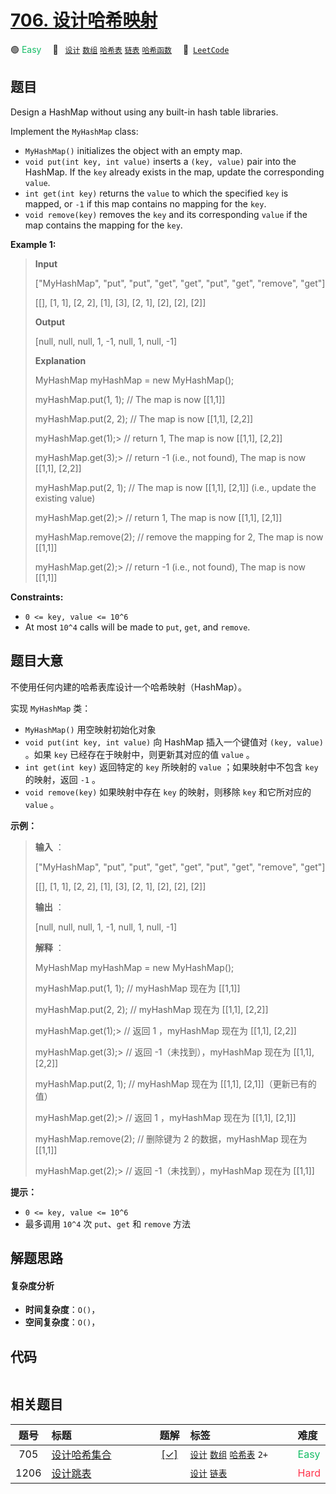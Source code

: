 # [706. 设计哈希映射](https://leetcode.com/problems/design-hashmap)

🟢 <font color=#15bd66>Easy</font>&emsp; 🔖&ensp; [`设计`](/tag/design.md) [`数组`](/tag/array.md) [`哈希表`](/tag/hash-table.md) [`链表`](/tag/linked-list.md) [`哈希函数`](/tag/hash-function.md)&emsp; 🔗&ensp;[`LeetCode`](https://leetcode.com/problems/design-hashmap)

## 题目

Design a HashMap without using any built-in hash table libraries.

Implement the `MyHashMap` class:

  * `MyHashMap()` initializes the object with an empty map.
  * `void put(int key, int value)` inserts a `(key, value)` pair into the HashMap. If the `key` already exists in the map, update the corresponding `value`.
  * `int get(int key)` returns the `value` to which the specified `key` is mapped, or `-1` if this map contains no mapping for the `key`.
  * `void remove(key)` removes the `key` and its corresponding `value` if the map contains the mapping for the `key`.



**Example 1:**

> 
> 
> 
> 
> 
> **Input**
> 
> ["MyHashMap", "put", "put", "get", "get", "put", "get", "remove", "get"]
> 
> [[], [1, 1], [2, 2], [1], [3], [2, 1], [2], [2], [2]]
> 
> **Output**
> 
> [null, null, null, 1, -1, null, 1, null, -1]
> 
> 
> 
> **Explanation**
> 
> MyHashMap myHashMap = new MyHashMap();
> 
> myHashMap.put(1, 1); // The map is now [[1,1]]
> 
> myHashMap.put(2, 2); // The map is now [[1,1], [2,2]]
> 
> myHashMap.get(1);> 
> // return 1, The map is now [[1,1], [2,2]]
> 
> myHashMap.get(3);> 
> // return -1 (i.e., not found), The map is now [[1,1], [2,2]]
> 
> myHashMap.put(2, 1); // The map is now [[1,1], [2,1]] (i.e., update the existing value)
> 
> myHashMap.get(2);> 
> // return 1, The map is now [[1,1], [2,1]]
> 
> myHashMap.remove(2); // remove the mapping for 2, The map is now [[1,1]]
> 
> myHashMap.get(2);> 
> // return -1 (i.e., not found), The map is now [[1,1]]

**Constraints:**

  * `0 <= key, value <= 10^6`
  * At most `10^4` calls will be made to `put`, `get`, and `remove`.


## 题目大意

不使用任何内建的哈希表库设计一个哈希映射（HashMap）。

实现 `MyHashMap` 类：

  * `MyHashMap()` 用空映射初始化对象
  * `void put(int key, int value)` 向 HashMap 插入一个键值对 `(key, value)` 。如果 `key` 已经存在于映射中，则更新其对应的值 `value` 。
  * `int get(int key)` 返回特定的 `key` 所映射的 `value` ；如果映射中不包含 `key` 的映射，返回 `-1` 。
  * `void remove(key)` 如果映射中存在 `key` 的映射，则移除 `key` 和它所对应的 `value` 。



**示例：**

> 
> 
> 
> 
> 
> **输入** ：
> 
> ["MyHashMap", "put", "put", "get", "get", "put", "get", "remove", "get"]
> 
> [[], [1, 1], [2, 2], [1], [3], [2, 1], [2], [2], [2]]
> 
> **输出** ：
> 
> [null, null, null, 1, -1, null, 1, null, -1]
> 
> 
> 
> **解释** ：
> 
> MyHashMap myHashMap = new MyHashMap();
> 
> myHashMap.put(1, 1); // myHashMap 现在为 [[1,1]]
> 
> myHashMap.put(2, 2); // myHashMap 现在为 [[1,1], [2,2]]
> 
> myHashMap.get(1);> 
> // 返回 1 ，myHashMap 现在为 [[1,1], [2,2]]
> 
> myHashMap.get(3);> 
> // 返回 -1（未找到），myHashMap 现在为 [[1,1], [2,2]]
> 
> myHashMap.put(2, 1); // myHashMap 现在为 [[1,1], [2,1]]（更新已有的值）
> 
> myHashMap.get(2);> 
> // 返回 1 ，myHashMap 现在为 [[1,1], [2,1]]
> 
> myHashMap.remove(2); // 删除键为 2 的数据，myHashMap 现在为 [[1,1]]
> 
> myHashMap.get(2);> 
> // 返回 -1（未找到），myHashMap 现在为 [[1,1]]
> 
> 



**提示：**

  * `0 <= key, value <= 10^6`
  * 最多调用 `10^4` 次 `put`、`get` 和 `remove` 方法


## 解题思路

#### 复杂度分析

- **时间复杂度**：`O()`，
- **空间复杂度**：`O()`，

## 代码

```javascript

```

## 相关题目

<!-- prettier-ignore -->
| 题号 | 标题 | 题解 | 标签 | 难度 |
| :------: | :------ | :------: | :------ | :------ |
| 705 | [设计哈希集合](https://leetcode.com/problems/design-hashset) | [[✓]](/problem/0705.md) |  [`设计`](/tag/design.md) [`数组`](/tag/array.md) [`哈希表`](/tag/hash-table.md) `2+` | <font color=#15bd66>Easy</font> |
| 1206 | [设计跳表](https://leetcode.com/problems/design-skiplist) |  |  [`设计`](/tag/design.md) [`链表`](/tag/linked-list.md) | <font color=#ff334b>Hard</font> |

<style>
.blue {
    background-color: #096dd9;
    padding: 0.25rem 0.5rem;
    margin: 0;
    font-size: 0.85em;
    border-radius: 3px;
    color: white;
    font-weight: 500;
}
table th:first-of-type { width: 10%; }
table th:nth-of-type(2) { width: 35%; }
table th:nth-of-type(3) { width: 10%; }
table th:nth-of-type(4) { width: 35%; }
table th:nth-of-type(5) { width: 10%; }
</style>
